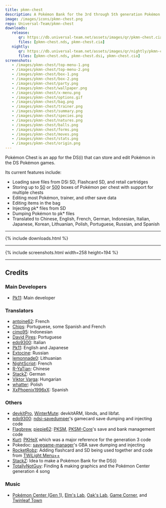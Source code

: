 ```yaml
---
title: pkmn-chest
description: A Pokémon Bank for the 3rd through 5th generation Pokémon games for the Nintendo DS(i)
image: /images/icons/pkmn-chest.png
repo: Universal-Team/pkmn-chest
downloads:
   release:
      qr: https://db.universal-team.net/assets/images/qr/pkmn-chest.cia.png
      files: [pkmn-chest.nds, pkmn-chest.cia]
   nightly:
      qr: https://db.universal-team.net/assets/images/qr/nightly/pkmn-chest.cia.png
      files: [pkmn-chest.nds, pkmn-chest.dsi, pkmn-chest.cia]
screenshots:
   - /images/pkmn-chest/top-menu-1.png
   - /images/pkmn-chest/top-menu-2.png
   - /images/pkmn-chest/box-1.png
   - /images/pkmn-chest/box-2.png
   - /images/pkmn-chest/party.png
   - /images/pkmn-chest/wallpaper.png
   - /images/pkmn-chest/x-menu.png
   - /images/pkmn-chest/options.gif
   - /images/pkmn-chest/bag.png
   - /images/pkmn-chest/trainer.png
   - /images/pkmn-chest/summary.png
   - /images/pkmn-chest/species.png
   - /images/pkmn-chest/natures.png
   - /images/pkmn-chest/balls.png
   - /images/pkmn-chest/forms.png
   - /images/pkmn-chest/moves.png
   - /images/pkmn-chest/stats.png
   - /images/pkmn-chest/origin.png
---
```


Pokémon Chest is an app for the DS(i) that can store and edit Pokémon in the DS Pokémon games.

Its current features include:
- Loading save files from DSi SD, Flashcard SD, and retail cartridges
- Storing up to <abbr title="(Flashcards)">50</abbr> or <abbr title="(DSi/3DS)">500</abbr> boxes of Pokémon per chest with support for multiple chests
- Editing most Pokémon, trainer, and other save data
- Editing items in the bag
- Injecting pk\* files from SD
- Dumping Pokémon to pk\* files
- Translated to Chinese, English, French, German, Indonesian, Italian, Japanese, Korean, Lithuanian, Polish, Portuguese, Russian, and Spanish

----

{% include downloads.html %}

----

{% include screenshots.html width=258 height=194 %}

----

## Credits
### Main Developers
- [Pk11](https://github.com/Epicpkmn11): Main developer

### Translators
- [antoine62](https://github.com/antoine62): French
- [Chips](https://github.com/Ch1p5): Portuguese, some Spanish and French
- [cimo95](https://github.com/cimo95): Indonesian
- [David Pires](https://github.com/DavidPires): Portuguese
- [edo9300](https://github.com/edo9300): Italian
- [Pk11](https://github.com/Epicpkmn11): English and Japanese
- [Extocine](https://twitter.com/@ExtocineN): Russian
- [lemonnade0](https://steamcommunity.com/profiles/76561198276444028): Lithuanian
- [NightScript](https://github.com/NightYoshi370/): French
- [R-YaTian](https://github.com/R-YaTian): Chinese
- [StackZ](https://github.com/SuperSaiyajinStackZ): German
- [Viktor Varga](https://github.com/vargaviktor): Hungarian
- [whatter](https://github.com/whatter): Polish
- [XxPhoenix1996xX](https://github.com/XxPhoenix1996xX): Spanish

### Others
- [devkitPro](https://github.com/devkitPro), [WinterMute](https://github.com/WinterMute): devkitARM, libnds, and libfat.
- [edo9300](https://github.com/edo9300): [ndsi-savedumper](https://github.com/edo9300/ndsi-savedumper)'s gamecard save dumping and injecting code
- [Flagbrew](https://github.com/FlagBrew), [piepie62](https://github.com/piepie62): [PKSM](https://github.com/FlagBrew/PKSM), [PKSM-Core](https://github.com/FlagBrew/PKSM-Core)'s save and bank management code
- [Kurt](https://github.com/kwsch): [PKHeX](https://github.com/kwsch/PKHeX) which was a major reference for the generation 3 code
- Pokedoc: [savegame-manager](https://code.google.com/archive/p/savegame-manager)'s GBA save dumping and injecting
- [RocketRobz](https://github.com/RocketRobz): Adding flashcard and SD being used together and code from [TWiLight Menu++](https://github.com/DS-Homebrew/TWiLightMenu)
- [StackZ](https://github.com/SuperSaiyajinStackZ): Idea to make a Pokémon Bank for the DS(i)
- [TotallyNotGuy](https://github.com/TotallyNotGuy): Finding & making graphics and the Pokémon Center generation 4 song

### Music
- [Pokémon Center (Gen 1)](https://modarchive.org/module.php?181718), [Elm's Lab](https://modarchive.org/module.php?181711), [Oak's Lab](https://modarchive.org/module.php?181717), [Game Corner](https://modarchive.org/module.php?181756), and [Twinleaf Town](https://modarchive.org/module.php?178770)
